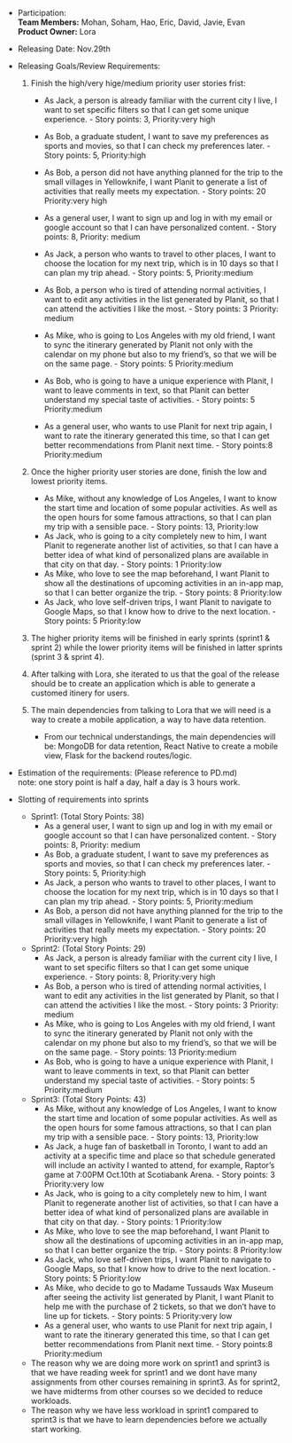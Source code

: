 * Participation: <br>
                **Team Members:** Mohan, Soham, Hao, Eric, David, Javie, Evan <br>
                **Product Owner:** Lora

* Releasing Date: Nov.29th

* Releasing Goals/Review Requirements:<br>
    1. Finish the high/very hige/medium priority user stories frist:

         * As Jack, a person is already familiar with the current city I live, I want to set specific filters so that I can get some unique experience. - Story points: 3, Priority:very high

         * As Bob, a graduate student, I want to save my preferences as sports and movies, so that I can check my preferences later. - Story points: 5, Priority:high

        * As Bob, a person did not have anything planned for the trip to the small villages in Yellowknife, I want Planit to generate a list of activities that really meets my expectation. - Story points: 20 Priority:very high

        * As a general user, I want to sign up and log in with my email or google account so that I can have personalized content. - Story points: 8,  Priority: medium

        * As Jack, a person who wants to travel to other places, I want to choose the location for my next trip, which is in 10 days so that I can plan my trip ahead. - Story points: 5, Priority:medium

        * As Bob, a person who is tired of attending normal activities, I want to edit any activities in the list generated by Planit, so that I can attend the activities I like the most. - Story points: 3 Priority: medium 

        * As Mike, who is going to Los Angeles with my old friend, I want to sync the itinerary generated by Planit not only with the calendar on my phone but also to my friend’s, so that we will be on the same page. - Story points: 5 Priority:medium

        * As Bob, who is going to have a unique experience with Planit, I want to leave comments in text, so that Planit can better understand my special taste of activities. - Story points: 5 Priority:medium

        * As a general user, who wants to use Planit for next trip again, I want to rate the itinerary generated this time, so that I can get better recommendations from Planit next time. - Story points:8 Priority:medium
    2. Once the higher priority user stories are done, finish the low and lowest priority items.
        * As Mike, without any knowledge of Los Angeles, I want to know the start time and location of some popular activities.  As well as the open hours for some famous attractions, so that I can plan my trip with a sensible pace. - Story points: 13, Priority:low
        * As Jack, who is going to a city completely new to him, I want Planit to regenerate another list of activities, so that I can have a better idea of what kind of personalized plans are available in that city on that day. - Story points: 1 Priority:low
        * As Mike, who love to see the map beforehand, I want Planit to show all the destinations of upcoming activities in an in-app map, so that I can better organize the trip. - Story points: 8 Priority:low
        * As Jack, who love self-driven trips, I want Planit to navigate to Google Maps, so that I know how to drive to the next location. - Story points: 5 Priority:low
    3. The higher priority items will be finished in early sprints (sprint1 & sprint 2) while the lower priority items will be finished in latter sprints (sprint 3 & sprint 4).
    4. After talking with Lora, she iterated to us that the goal of the release should be to create an application which is able to generate a customed itinery for users.
    5. The main dependencies from talking to Lora that we will need is a way to create a mobile application, a way to have data retention.
        * From our technical understandings, the main dependencies will be: MongoDB for data retention, React Native to create a mobile view, Flask for the backend routes/logic.

* Estimation of the requirements: (Please reference to PD.md) <br> note: one story point is half a day, half a day is 3 hours work.  

* Slotting of requirements into sprints
    * Sprint1: (Total Story Points: 38)
        * As a general user, I want to sign up and log in with my email or google account so that I can have personalized content. - Story points: 8,  Priority: medium
        * As Bob, a graduate student, I want to save my preferences as sports and movies, so that I can check my preferences later. - Story points: 5, Priority:high
        * As Jack, a person who wants to travel to other places, I want to choose the location for my next trip, which is in 10 days so that I can plan my trip ahead. - Story points: 5, Priority:medium
        * As Bob, a person did not have anything planned for the trip to the small villages in Yellowknife, I want Planit to generate a list of activities that really meets my expectation. - Story points: 20 Priority:very high
    * Sprint2: (Total Story Points: 29)
        * As Jack, a person is already familiar with the current city I live, I want to set specific filters so that I can get some unique experience. - Story points: 8, Priority:very high
        * As Bob, a person who is tired of attending normal activities, I want to edit any activities in the list generated by Planit, so that I can attend the activities I like the most. - Story points: 3 Priority: medium  
        * As Mike, who is going to Los Angeles with my old friend, I want to sync the itinerary generated by Planit not only with the calendar on my phone but also to my friend’s, so that we will be on the same page. - Story points: 13 Priority:medium
        * As Bob, who is going to have a unique experience with Planit, I want to leave comments in text, so that Planit can better understand my special taste of activities. - Story points: 5 Priority:medium
    * Sprint3: (Total Story Points: 43)
        * As Mike, without any knowledge of Los Angeles, I want to know the start time and location of some popular activities.  As well as the open hours for some famous attractions, so that I can plan my trip with a sensible pace. - Story points: 13, Priority:low
        * As Jack, a huge fan of basketball in Toronto, I want to add an activity at a specific time and place so that schedule generated will include an activity I wanted to attend, for example,  Raptor’s game at 7:00PM Oct.10th at Scotiabank Arena. - Story points: 3 Priority:very low
        * As Jack, who is going to a city completely new to him, I want Planit to regenerate another list of activities, so that I can have a better idea of what kind of personalized plans are available in that city on that day. - Story points: 1 Priority:low
        * As Mike, who love to see the map beforehand, I want Planit to show all the destinations of upcoming activities in an in-app map, so that I can better organize the trip. - Story points: 8 Priority:low
        * As Jack, who love self-driven trips, I want Planit to navigate to Google Maps, so that I know how to drive to the next location. - Story points: 5 Priority:low
        * As Mike, who decide to go to Madame Tussauds Wax Museum after seeing the activity list generated by Planit, I want Planit to help me with the purchase of 2 tickets, so that we don’t have to line up for tickets. - Story points: 5 Priority:very low
        * As a general user, who wants to use Planit for next trip again, I want to rate the itinerary generated this time, so that I can get better recommendations from Planit next time. - Story points:8 Priority:medium
    * The reason why we are doing more work on sprint1 and sprint3 is that we have reading week for sprint1 and we dont have many assignments from other courses remaining in sprint3. As for sprint2, we have midterms from other courses so we decided to reduce workloads.
    * The reason why we have less workload in sprint1 compared to sprint3 is that we have to learn dependencies before we actually start working.
    



    

